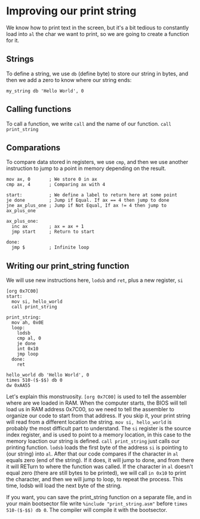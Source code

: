 # Improving our print string
We know how to print text in the screen, but it's a bit tedious to constantly load into ``al`` the char we want to print, so we are going to create a function for it.

## Strings
To define a string, we use ``db`` (define byte) to store our string in bytes, and then we add a zero to know where our string ends:
```
my_string db 'Hello World', 0
```

## Calling functions
To call a function, we write ``call`` and the name of our function.
```call print_string```

## Comparations
To compare data stored in registers, we use ``cmp``, and then we use another instruction to jump to a point in memory depending on the result.
```
mov ax, 0       ; We store 0 in ax
cmp ax, 4       ; Comparing ax with 4

start:          ; We define a label to return here at some point
je done         ; Jump if Equal. If ax == 4 then jump to done
jne ax_plus_one ; Jump if Not Equal, If ax != 4 then jump to ax_plus_one

ax_plus_one:    
  inc ax        ; ax = ax + 1
  jmp start     ; Return to start
  
done:
  jmp $         ; Infinite loop
```

## Writing our print_string function

We will use new instructions here, ``lodsb`` and ``ret``, plus a new register, ``si``
```
[org 0x7C00]
start:
  mov si, hello_world
  call print_string
  
print_string:
  mov ah, 0x0E
  loop:
    lodsb
    cmp al, 0
    je done
    int 0x10
    jmp loop
  done:
    ret
    
hello_world db 'Hello World', 0
times 510-($-$$) db 0
dw 0xAA55
```
Let's explain this monstruosity.
``[org 0x7C00]`` is used to tell the assembler where are we loaded in RAM. When the computer starts, the BIOS will tell load us in RAM address 0x7C00, so we need to tell the assembler to organize our code to start from that address. If you skip it, your print string will read from a different location the string.
``mov si, hello_world`` is probably the most difficult part to understand. The ``si`` register is the source index register, and is used to point to a memory location, in this case to the memory loaction our string is defined.
``call print_string`` just calls our printing function.
``lodsb`` loads the first byte of the address ``si`` is pointing to (our string) into ``al``.
After that our code compares if the character in ``al`` equals zero (end of the string). If it does, it will jump to done, and from there it will RETurn to where the function was called.
If the character in ``al`` doesn't equal zero (there are still bytes to be printed), we will call ``in 0x10`` to print the character, and then we will jump to loop, to repeat the process. This time, lodsb will load the next byte of the string.

If you want, you can save the print_string function on a separate file, and in your main bootsector file write ``%include "print_string.asm"`` before ``times 510-($-$$) db 0``. The compiler will compile it with the bootsector.


